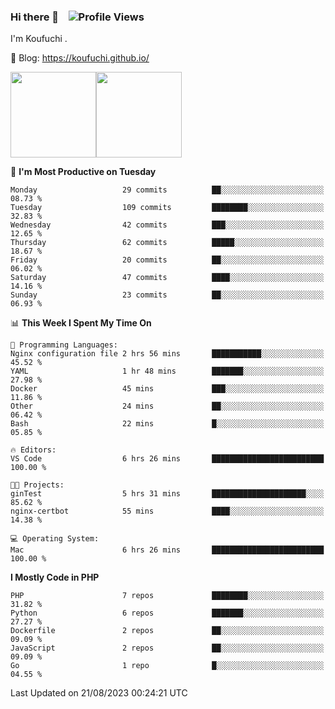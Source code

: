 ### Hi there 👋 &nbsp;&nbsp; ![Profile Views](http://img.shields.io/badge/Profile%20Views-122-blue)

I'm Koufuchi . 

📔 Blog: <https://koufuchi.github.io/>

<img align="" height="137px" src="https://github-readme-stats.vercel.app/api?username=Koufuchi&hide=issues,contribs&show_icons=true&line_height=21&theme=radical&locale=en" /><img align="" height="137px" src="https://github-readme-stats.vercel.app/api/top-langs/?username=Koufuchi&layout=compact&hide=blade,html,css&theme=radical&locale=en" />

<!--START_SECTION:waka-->
📅 **I'm Most Productive on Tuesday** 

```text
Monday                   29 commits          ██░░░░░░░░░░░░░░░░░░░░░░░   08.73 % 
Tuesday                  109 commits         ████████░░░░░░░░░░░░░░░░░   32.83 % 
Wednesday                42 commits          ███░░░░░░░░░░░░░░░░░░░░░░   12.65 % 
Thursday                 62 commits          █████░░░░░░░░░░░░░░░░░░░░   18.67 % 
Friday                   20 commits          ██░░░░░░░░░░░░░░░░░░░░░░░   06.02 % 
Saturday                 47 commits          ████░░░░░░░░░░░░░░░░░░░░░   14.16 % 
Sunday                   23 commits          ██░░░░░░░░░░░░░░░░░░░░░░░   06.93 % 
```


📊 **This Week I Spent My Time On** 

```text
💬 Programming Languages: 
Nginx configuration file 2 hrs 56 mins       ███████████░░░░░░░░░░░░░░   45.52 % 
YAML                     1 hr 48 mins        ███████░░░░░░░░░░░░░░░░░░   27.98 % 
Docker                   45 mins             ███░░░░░░░░░░░░░░░░░░░░░░   11.86 % 
Other                    24 mins             ██░░░░░░░░░░░░░░░░░░░░░░░   06.42 % 
Bash                     22 mins             █░░░░░░░░░░░░░░░░░░░░░░░░   05.85 % 

🔥 Editors: 
VS Code                  6 hrs 26 mins       █████████████████████████   100.00 % 

🐱‍💻 Projects: 
ginTest                  5 hrs 31 mins       █████████████████████░░░░   85.62 % 
nginx-certbot            55 mins             ████░░░░░░░░░░░░░░░░░░░░░   14.38 % 

💻 Operating System: 
Mac                      6 hrs 26 mins       █████████████████████████   100.00 % 
```

**I Mostly Code in PHP** 

```text
PHP                      7 repos             ████████░░░░░░░░░░░░░░░░░   31.82 % 
Python                   6 repos             ███████░░░░░░░░░░░░░░░░░░   27.27 % 
Dockerfile               2 repos             ██░░░░░░░░░░░░░░░░░░░░░░░   09.09 % 
JavaScript               2 repos             ██░░░░░░░░░░░░░░░░░░░░░░░   09.09 % 
Go                       1 repo              █░░░░░░░░░░░░░░░░░░░░░░░░   04.55 % 
```




 Last Updated on 21/08/2023 00:24:21 UTC
<!--END_SECTION:waka-->


